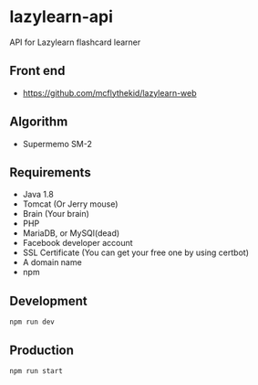 # lazylearn-api
API for Lazylearn flashcard learner

## Front end
* https://github.com/mcflythekid/lazylearn-web

## Algorithm
* Supermemo SM-2

## Requirements
* Java 1.8
* Tomcat (Or Jerry mouse)
* Brain (Your brain)
* PHP
* MariaDB, or MySQl(dead)
* Facebook developer account
* SSL Certificate (You can get your free one by using certbot)
* A domain name
* npm

## Development
```npm run dev```

## Production
```npm run start```